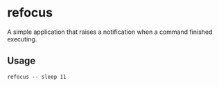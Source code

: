 # refocus

A simple application that raises a notification when a command finished executing.

## Usage

```shell
refocus -- sleep 11
```